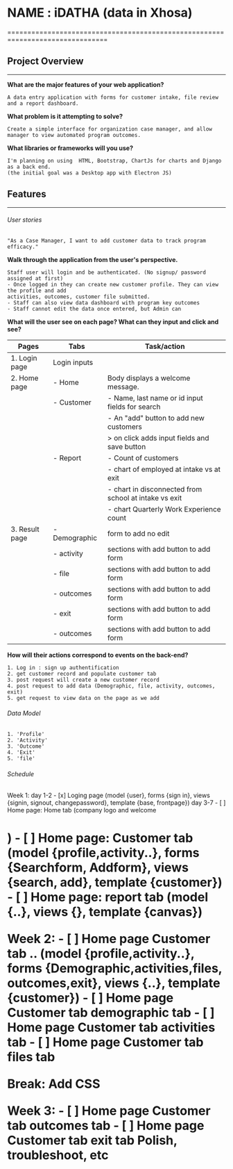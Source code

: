 # NAME : iDATHA (data in Xhosa)
===============================================================================

## Project Overview
---------------------------------------------------------------

**What are the major features of your web application?**

```
A data entry application with forms for customer intake, file review and a report dashboard.
```

**What problem is it attempting to solve?**

```
Create a simple interface for organization case manager, and allow manager to view automated program outcomes.
```

**What libraries or frameworks will you use?**

```
I'm planning on using  HTML, Bootstrap, ChartJs for charts and Django as a back end.
(the initial goal was a Desktop app with Electron JS)
```
## Features
---------------------------------------------------------------

###### User stories

```
"As a Case Manager, I want to add customer data to track program efficacy."
``` 

**Walk through the application from the user's perspective.**

```
Staff user will login and be authenticated. (No signup/ password assigned at first)
- Once logged in they can create new customer profile. They can view the profile and add 
activities, outcomes, customer file submitted.
- Staff can also view data dashboard with program key outcomes 
- Staff cannot edit the data once entered, but Admin can
```

**What will the user see on each page? What can they input and click and see?**


| Pages            |  Tabs           | Task/action                                                  |
| ---------------  | -------------   | -----------------------------------------------------  | 
| 1. Login page    | Login inputs    |                                                        |
| 2. Home page     | - Home          | Body displays a welcome message.                       |
|                  | - Customer      | - Name, last name or id input fields for search        |
|                  |                 | - An "add" button to add new customers                 |
|                  |                 |   > on click adds input fields and save button         |
|                  | - Report        | - Count of customers                                   |
|                  |                 | - chart of employed at intake vs at exit               |
|                  |                 | - chart in disconnected from school at intake vs exit  |
|                  |                 | - chart Quarterly Work Experience count                |
| 3. Result page   |  - Demographic  | form to add no edit                                    |
|                  |  - activity     | sections with add button to add form                   |
|                  |  - file         | sections with add button to add form                   |
|                  |  - outcomes     | sections with add button to add form                   |
|                  |  - exit         | sections with add button to add form                   |
|                  |  - outcomes     | sections with add button to add form                   |


**How will their actions correspond to events on the back-end?**

```
1. Log in : sign up authentification
2. get customer record and populate customer tab
3. post request will create a new customer record
4. post request to add data (Demographic, file, activity, outcomes, exit)
5. get request to view data on the page as we add
```

###### Data Model
```
1. 'Profile'
2. 'Activity' 
3. 'Outcome'
4. 'Exit'
5. 'file'
```

###### Schedule

Week 1: 
    day 1-2 
    - [x] Loging page (model {user}, forms {sign in}, views {signin, signout, changepassword}, template {base, frontpage})
    day 3-7 
    - [ ] Home page: Home tab (company logo and welcome <h1>)
    - [ ] Home page: Customer tab (model {profile,activity..}, forms {Searchform, Addform}, views {search, add}, template {customer})
    - [ ] Home page: report tab (model {..}, views {}, template {canvas})
    

Week 2:
    - [ ] Home page Customer tab .. (model {profile,activity..}, forms {Demographic,activities,files, outcomes,exit}, views {..}, template {customer})
    - [ ] Home page Customer tab demographic tab
    - [ ] Home page Customer tab activities tab
    - [ ] Home page Customer tab   files tab 


Break:
    Add CSS

Week 3:
    - [ ] Home page Customer tab   outcomes tab 
    - [ ] Home page Customer tab   exit tab 
    Polish, troubleshoot, etc 


